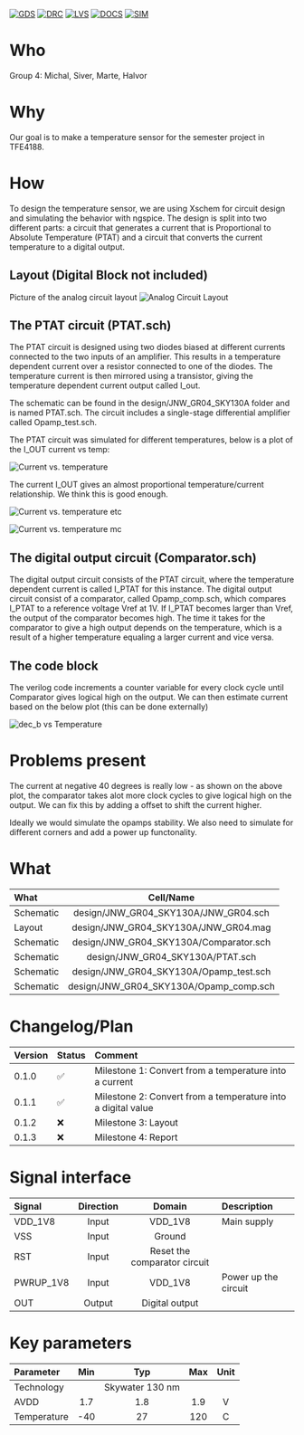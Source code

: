 
[![GDS](../../actions/workflows/gds.yaml/badge.svg)](../../actions/workflows/gds.yaml)
[![DRC](../../actions/workflows/drc.yaml/badge.svg)](../../actions/workflows/drc.yaml)
[![LVS](../../actions/workflows/lvs.yaml/badge.svg)](../../actions/workflows/lvs.yaml)
[![DOCS](../../actions/workflows/docs.yaml/badge.svg)](../../actions/workflows/docs.yaml)
[![SIM](../../actions/workflows/sim.yaml/badge.svg)](../../actions/workflows/sim.yaml)

# Who
Group 4: Michal, Siver, Marte, Halvor

# Why

Our goal is to make a temperature sensor for the semester project in TFE4188. 

# How

To design the temperature sensor, we are using Xschem for circuit design and simulating the behavior with ngspice. 
The design is split into two different parts: a circuit that generates a current that is Proportional to Absolute Temperature (PTAT) and a circuit that converts the current temperature to a digital output.

## Layout (Digital Block not included)
Picture of the analog circuit layout
![Analog Circuit Layout](Circuit_Diagram.png)

## The PTAT circuit (PTAT.sch)

The PTAT circuit is designed using two diodes biased at different currents connected to the two inputs of an amplifier. This results in a temperature dependent current over a resistor connected to one of the diodes. The temperature current is then mirrored using a transistor, giving the temperature dependent current output called I_out. 

The schematic can be found in the design/JNW_GR04_SKY130A folder and is named PTAT.sch. The circuit includes a single-stage differential amplifier called Opamp_test.sch.

The PTAT circuit was simulated for different temperatures, below is a plot of the I_OUT current vs temp: 

![Current vs. temperature](sim/PTAT/I_out_values.png)

The current I_OUT gives an almost proportional temperature/current relationship. We think this is good enough.


![Current vs. temperature etc](sim/PTAT/iout_all_etc.png)

![Current vs. temperature mc](sim/PTAT/iout_all_mc.png)




## The digital output circuit (Comparator.sch)

The digital output circuit consists of the PTAT circuit, where the temperature dependent current is called I_PTAT for this instance. The digital output circuit consist of a comparator, called Opamp_comp.sch, which compares I_PTAT to a reference voltage Vref at 1V. If I_PTAT becomes larger than Vref, the output of the comparator becomes high. The time it takes for the comparator to give a high output depends on the temperature, which is a result of a higher temperature equaling a larger current and vice versa. 


## The code block

The verilog code increments a counter variable for every clock cycle until Comparator gives logical high on the output.
We can then estimate current based on the below plot (this can be done externally)


![dec_b vs Temperature](sim/Comparator/dec_b_vs_temp.png)

# Problems present
The current at negative 40 degrees is really low - as shown on the above plot, the comparator takes alot more clock cycles to give logical high on the output.
We can fix this by adding a offset to shift the current higher.

Ideally we would simulate the opamps stability. 
We also need to simulate for different corners and add a power up functonality. 

# What

| What            |        Cell/Name |
| :-              |  :-:       |
| Schematic       | design/JNW_GR04_SKY130A/JNW_GR04.sch |
| Layout          | design/JNW_GR04_SKY130A/JNW_GR04.mag |
| Schematic       | design/JNW_GR04_SKY130A/Comparator.sch |
| Schematic       | design/JNW_GR04_SKY130A/PTAT.sch |
| Schematic       | design/JNW_GR04_SKY130A/Opamp_test.sch |
| Schematic       | design/JNW_GR04_SKY130A/Opamp_comp.sch |

# Changelog/Plan

| Version | Status | Comment|
| :---| :---| :---|
|0.1.0 | :white_check_mark: | Milestone 1: Convert from a temperature into a current |
|0.1.1 | :white_check_mark: | Milestone 2: Convert from a temperature into a digital value |
|0.1.2 | :x: | Milestone 3: Layout |
|0.1.3 | :x: | Milestone 4: Report |
# Signal interface

| Signal       | Direction | Domain  | Description                               |
| :---         | :---:     | :---:   | :---                                      |
| VDD_1V8         | Input     | VDD_1V8 | Main supply                              |
| VSS         | Input     | Ground  |        
| RST         | Input     | Reset the comparator circuit   |                                        
| PWRUP_1V8     | Input    | VDD_1V8 | Power up the circuit                       |
| OUT         | Output     | Digital output   | 

# Key parameters

| Parameter           | Min     | Typ           | Max     | Unit  |
| :---                | :---:     | :---:           | :---:     | :---: |
| Technology          |         | Skywater 130 nm |         |       |
| AVDD                | 1.7    | 1.8           | 1.9    | V     |
| Temperature         | -40     | 27            | 120     | C     |
